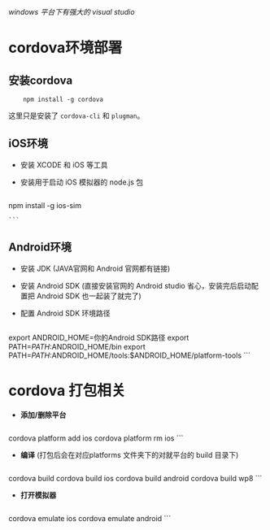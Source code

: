 *windows 平台下有强大的 visual studio*

# cordova环境部署

## 安装cordova

```
	npm install -g cordova
```

这里只是安装了 `cordova-cli` 和 `plugman`。

## iOS环境

* 安装 XCODE 和 iOS 等工具


* 安装用于启动 iOS 模拟器的 node.js 包
 
	```
npm install -g ios-sim

	```

## Android环境

* 安装 JDK (JAVA官网和 Android 官网都有链接)
* 安装 Android SDK (直接安装官网的 Android studio 省心，安装完后启动配置把 Android SDK 也一起装了就完了)
* 配置 Android SDK 环境路径

	```
export ANDROID_HOME=你的Android SDK路径
export PATH=$PATH:$ANDROID_HOME/bin
export PATH=$PATH:$ANDROID_HOME/tools:$ANDROID_HOME/platform-tools
	``` 
	
# cordova 打包相关

* **添加/删除平台**
	```
cordova platform add ios
cordova platform rm ios
	```

* **编译** (打包后会在对应platforms 文件夹下的对就平台的 build 目录下)
	```
cordova build
cordova build ios
cordova build android
cordova build wp8
	```
	
* **打开模拟器**
	```
cordova emulate ios
cordova emulate android
	```